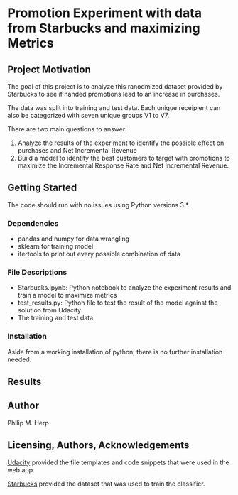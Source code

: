 # Promotion Experiment with data from Starbucks and maximizing Metrics

## Project Motivation
The goal of this project is to analyze this ranodmized dataset provided by Starbucks to see if handed promotions lead to an increase in purchases.

The data was split into training and test data. Each unique receipient can also be categorized with seven unique groups V1 to V7.

There are two main questions to answer:
1. Analyze the results of the experiment to identify the possible effect on purchases and Net Incremental Revenue
2. Build a model to identify the best customers to target with promotions to maximize the Incremental Response Rate and Net Incremental Revenue.


## Getting Started
The code should run with no issues using Python versions 3.*.

### Dependencies
- pandas and numpy for data wrangling
- sklearn for training model
- itertools to print out every possible combination of data

### File Descriptions
- Starbucks.ipynb: Python notebook to analyze the experiment results and train a model to maximize metrics
- test_results.py: Python file to test the result of the model against the solution from Udacity
- The training and test data

### Installation
Aside from a working installation of python, there is no further installation needed.

## Results


## Author
Philip M. Herp

## Licensing, Authors, Acknowledgements
[Udacity](https://www.udacity.com/) provided the file templates and code snippets that were used in the web app. 

[Starbucks](https://www.starbucks.com/) provided the dataset that was used to train the classifier.
